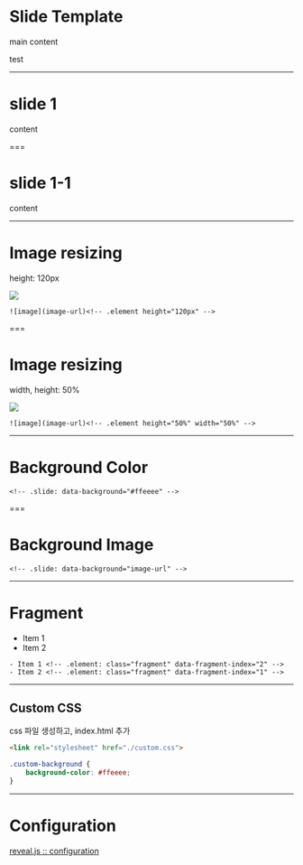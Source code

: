 # Slide Template

main content

<left>test</left>

---

# slide 1

content

===

# slide 1-1

content

---

# Image resizing

height: 120px

![](https://pilbox.themuse.com/imageNone?url=https%3A%2F%2Fassets.themuse.com%2Fuploaded%2Fattachments%2F14431%3Fv%3DNone&h=367)<!-- .element height="120px" -->

```
![image](image-url)<!-- .element height="120px" -->
```

===

# Image resizing

width, height: 50%

![](https://pilbox.themuse.com/imageNone?url=https%3A%2F%2Fassets.themuse.com%2Fuploaded%2Fattachments%2F14431%3Fv%3DNone&h=367)<!-- .element height="50%" width="50%" -->

```
![image](image-url)<!-- .element height="50%" width="50%" -->
```

---

# Background Color
<!-- .slide: data-background="#ffeeee" -->

```
<!-- .slide: data-background="#ffeeee" -->
```

===

# Background Image
<!-- .slide: data-background="http://freedesignfile.com/upload/2016/12/Beautiful-pink-flowers-HD-picture.jpg" -->

```
<!-- .slide: data-background="image-url" -->
```

---

# Fragment

- Item 1 <!-- .element: class="fragment" data-fragment-index="2" -->
- Item 2 <!-- .element: class="fragment" data-fragment-index="1" -->

```
- Item 1 <!-- .element: class="fragment" data-fragment-index="2" -->
- Item 2 <!-- .element: class="fragment" data-fragment-index="1" -->
```

---

## Custom CSS
<!-- .slide: class="custom-background" -->

css 파일 생성하고, index.html 추가

```html
<link rel="stylesheet" href="./custom.css">
```

```css
.custom-background {
    background-color: #ffeeee;
}
```

---

# Configuration

[reveal.js :: configuration](https://github.com/hakimel/reveal.js/#configuration)
